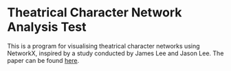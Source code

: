 # Theatrical Character Network Analysis Test
This is a program for visualising theatrical character networks using NetworkX, inspired by a study conducted by James Lee and Jason Lee. The paper can be found [here](http://digitalhumanities.org:8081/dhq/vol/11/2/000289/000289.html).
